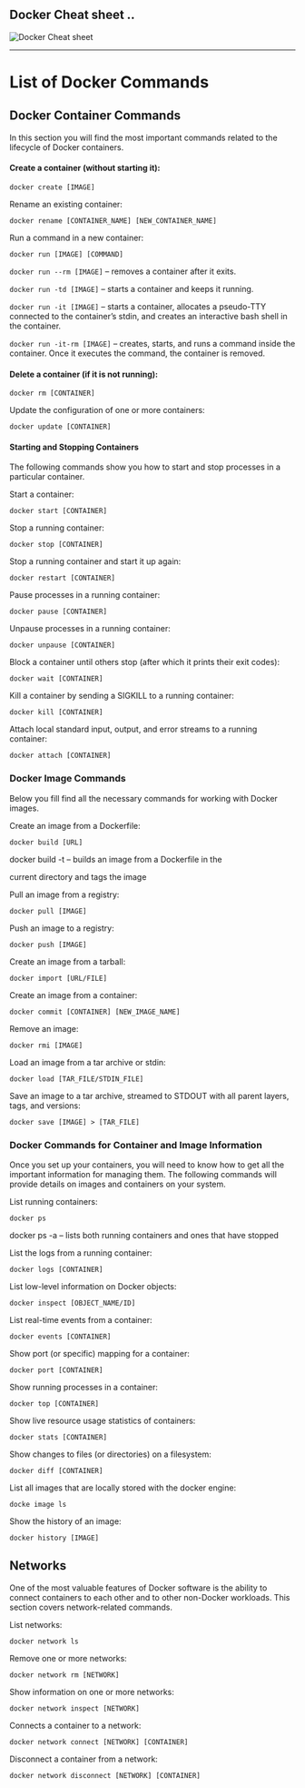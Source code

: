 ## Docker Cheat sheet ..
![Docker Cheat sheet](https://phoenixnap.com/kb/wp-content/uploads/2021/04/Docker-commands-cheat-sheet-by-PhoenixNAP-scaled.jpg)

---
# List of Docker Commands
## Docker Container Commands
In this section you will find the most important commands related to the lifecycle of Docker containers.

#### Create a container (without starting it):
```
docker create [IMAGE]
```
Rename an existing container:
```
docker rename [CONTAINER_NAME] [NEW_CONTAINER_NAME]
```
Run a command in a new container:
```
docker run [IMAGE] [COMMAND]
```
``docker run --rm [IMAGE]`` – removes a container after it exits.

``docker run -td [IMAGE]`` – starts a container and keeps it running.

``docker run -it [IMAGE]`` – starts a container, allocates a pseudo-TTY connected to the container’s stdin, and creates an interactive bash shell in the container.

``docker run -it-rm [IMAGE]`` – creates, starts, and runs a command inside the container. Once it executes the command, the container is removed.

#### Delete a container (if it is not running):
```
docker rm [CONTAINER]
```
Update the configuration of one or more containers:
```
docker update [CONTAINER]
```
#### Starting and Stopping Containers
The following commands show you how to start and stop processes in a particular container.

Start a container:
```
docker start [CONTAINER]
```
Stop a running container:
```
docker stop [CONTAINER]
```
Stop a running container and start it up again:
```
docker restart [CONTAINER]
```
Pause processes in a running container:
```
docker pause [CONTAINER]
```
Unpause processes in a running container:
```
docker unpause [CONTAINER]
```
Block a container until others stop (after which it prints their exit codes):
```
docker wait [CONTAINER]
```
Kill a container by sending a SIGKILL to a running container:
```
docker kill [CONTAINER]
```
Attach local standard input, output, and error streams to a running container:
```
docker attach [CONTAINER]
```

### Docker Image Commands
Below you fill find all the necessary commands for working with Docker images.

Create an image from a Dockerfile:
```
docker build [URL]
```
docker build -t – builds an image from a Dockerfile in the 

current directory and tags the image

Pull an image from a registry:
```
docker pull [IMAGE]
```
Push an image to a registry:
```
docker push [IMAGE]
```
Create an image from a tarball:
```
docker import [URL/FILE]
```
Create an image from a container:
```
docker commit [CONTAINER] [NEW_IMAGE_NAME]
```
Remove an image:
```
docker rmi [IMAGE]
```
Load an image from a tar archive or stdin:
```
docker load [TAR_FILE/STDIN_FILE]
```
Save an image to a tar archive, streamed to STDOUT with all parent layers, tags, and versions:
```
docker save [IMAGE] > [TAR_FILE]
```

### Docker Commands for Container and Image Information
Once you set up your containers, you will need to know how to get all the important information for managing them. The following commands will provide details on images and containers on your system.

List running containers:
```
docker ps
```
docker ps -a – lists both running containers and ones that have stopped

List the logs from a running container:
```
docker logs [CONTAINER]
```
List low-level information on Docker objects:
```
docker inspect [OBJECT_NAME/ID]
```
List real-time events from a container:
```
docker events [CONTAINER]
```
Show port (or specific) mapping for a container:
```
docker port [CONTAINER]
```
Show running processes in a container:
```
docker top [CONTAINER]
```
Show live resource usage statistics of containers:
```
docker stats [CONTAINER]
```
Show changes to files (or directories) on a filesystem:
```
docker diff [CONTAINER]
```
List all images that are locally stored with the docker engine:
```
docke image ls
```
Show the history of an image:
```
docker history [IMAGE]
```
## Networks
One of the most valuable features of Docker software is the ability to connect containers to each other and to other non-Docker workloads. This section covers network-related commands.

List networks:
```
docker network ls
```
Remove one or more networks:
```
docker network rm [NETWORK]
```
Show information on one or more networks:
```
docker network inspect [NETWORK]
```
Connects a container to a network:
```
docker network connect [NETWORK] [CONTAINER]
```
Disconnect a container from a network:
```
docker network disconnect [NETWORK] [CONTAINER]
```